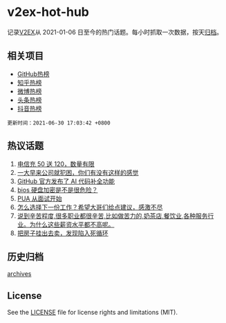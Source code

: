 # v2ex-hot-hub

 记录[V2EX](https://www.v2ex.com/)从 2021-01-06 日至今的热门话题。每小时抓取一次数据，按天[归档](archives)。
 
 ## 相关项目

- [GitHub热榜](https://github.com/snaildev/github-hot-hub)
- [知乎热榜](https://github.com/snaildev/zhihu-hot-hub)
- [微博热榜](https://github.com/snaildev/weibo-hot-hub)
- [头条热榜](https://github.com/snaildev/toutiao-hot-hub)
- [抖音热榜](https://github.com/snaildev/douyin-hot-hub)


 `更新时间：2021-06-30 17:03:42 +0800`

## 热议话题

1. [电信充 50 送 120，数量有限](https://www.v2ex.com/t/786670)
1. [一大早来公司就犯困，你们有没有这样的感觉](https://www.v2ex.com/t/786593)
1. [GitHub 官方发布了 AI 代码补全功能](https://www.v2ex.com/t/786567)
1. [bios 硬盘加密是不是很危险？](https://www.v2ex.com/t/786589)
1. [PUA 从面试开始](https://www.v2ex.com/t/786576)
1. [怎么选择下一份工作？希望大哥们给点建议，感激不尽](https://www.v2ex.com/t/786660)
1. [说到辛苦程度,很多职业都很辛苦,比如做苦力的,奶茶店,餐饮业,各种服务行业。为什么这些薪资水平都不高呢。](https://www.v2ex.com/t/786671)
1. [把房子挂出去卖，发现陷入死循环](https://www.v2ex.com/t/786601)

## 历史归档

[archives](archives)

## License

See the [LICENSE](LICENSE) file for license rights and limitations (MIT).

